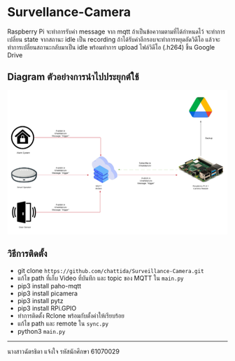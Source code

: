 # Survellance-Camera

Raspberry Pi จะทำการรับค่า message จาก mqtt ถ้าเป็นข้อความตามที่ได้กำหนดไว้ จะทำการเปลี่ยน state จากสถานะ idle เป็น recording ถ้าได้รับค่าอีกรอบจะทำการหยุดอัดวิดีโอ แล้วจะทำการเปลี่ยนสถานะกลับมาเป็น idle พร้อมทำการ upload ไฟล์วิดีโอ (.h264) ขึ้น Google Drive

## Diagram ตัวอย่างการนำไปประยุกต์ใช้

<img src="/README/Micro.png">

## วิธีการติดตั้ง

- git clone `https://github.com/chattida/Surveillance-Camera.git`
- แก้ไข path ที่เก็บ Video ที่บันทึก และ topic ของ MQTT ใน `main.py`
- pip3 install paho-mqtt
- pip3 install picamera
- pip3 install pytz
- pip3 install RPi.GPIO
- ทำการติดตั้ง Rclone พร้อมกับตั้งค่าให้เรียบร้อย
- แก้ไข path และ remote ใน `sync.py`
- python3 `main.py`

---

นางสาวฉัตรธิดา แจ้งใจ รหัสนักศึกษา 61070029
